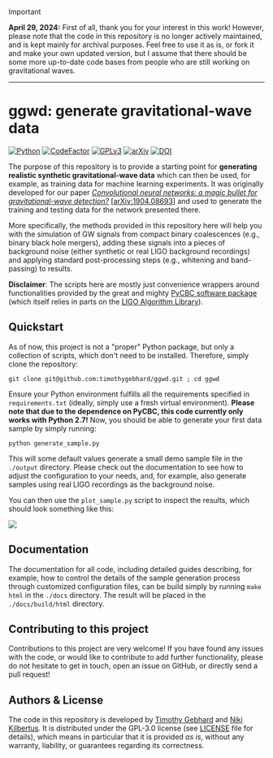 > [!IMPORTANT]
> **April 29, 2024:** First of all, thank you for your interest in this work! However, please note that the code in this repository is no longer actively maintained, and is kept mainly for archival purposes. Feel free to use it as is, or fork it and make your own updated version, but I assume that there should be some more up-to-date code bases from people who are still working on gravitational waves.

---


# ggwd: generate gravitational-wave data

[![Python](https://img.shields.io/badge/Python-2.7-yellow.svg)]()
[![CodeFactor](https://www.codefactor.io/repository/github/timothygebhard/ggwd/badge)](https://www.codefactor.io/repository/github/timothygebhard/ggwd)
[![GPLv3](https://img.shields.io/badge/License-GPLv3-blue.svg)](https://github.com/timothygebhard/ggwd/blob/master/LICENSE)
[![arXiv](https://img.shields.io/badge/arXiv-1904.08693-red.svg)](https://arxiv.org/abs/1904.08693)
[![DOI](https://zenodo.org/badge/154147244.svg)](https://zenodo.org/badge/latestdoi/154147244)

The purpose of this repository is to provide a starting point for **generating realistic synthetic gravitational-wave data** which can then be used, for example, as training data for machine learning experiments. It was originally developed for our paper [*Convolutional neural networks: a magic bullet for gravitational-wave detection?*](https://journals.aps.org/prd/abstract/10.1103/PhysRevD.100.063015) [[arXiv:1904.08693](https://arxiv.org/abs/1904.08693)] and used to generate the training and testing data for the network presented there.

More specifically, the methods provided in this repository here will help you with the simulation of GW signals from compact binary coalescences (e.g., binary black hole mergers), adding these signals into a pieces of background noise (either synthetic or real LIGO background recordings) and applying standard post-processing steps (e.g., whitening and band-passing) to results.

**Disclaimer**: The scripts here are mostly just convenience wrappers around functionalities provided by the great and mighty [PyCBC software package](https://pycbc.org/) (which itself relies in parts on the [LIGO Algorithm Library](https://wiki.ligo.org/Computing/DASWG/LALSuite)).



## Quickstart

As of now, this project is not a "proper" Python package, but only a collection of scripts, which don't need to be installed. Therefore, simply clone the repository:

```
git clone git@github.com:timothygebhard/ggwd.git ; cd ggwd
```

Ensure your Python environment fulfills all the requirements specified in `requirements.txt` (ideally, simply use a fresh virtual environment). **Please note that due to the dependence on PyCBC, this code currently only works with Python 2.7!** Now, you should be able to generate your first data sample by simply running:

```
python generate_sample.py
```

This will some default values generate a small demo sample file in the `./output` directory. Please check out the documentation to see how to adjust the configuration to your needs, and, for example, also generate samples using real LIGO recordings as the background noise.

You can then use the `plot_sample.py` script to inspect the results, which should look something like this:

![](./docs/userguide/images/sample_with_injection.png)



## Documentation

The documentation for all code, including detailed guides describing, for example, how to control the details of the sample generation process through customized configuration files, can be build simply by running `make html` in the `./docs` directory. The result will be placed in the `./docs/build/html` directory.



## Contributing to this project

Contributions to this project are very welcome! If you have found any issues with the code, or would like to contribute to add further functionality, please do not hesitate to get in touch, open an issue on GitHub, or directly send a pull request!



## Authors & License

The code in this repository is developed by [Timothy Gebhard](https://github.com/timothygebhard) and [Niki Kilbertus](https://github.com/nikikilbertus). It is distributed under the GPL-3.0 license (see [LICENSE](https://github.com/timothygebhard/ggwd/blob/master/LICENSE) file for details), which means in particular that it is provided *as is*, without any warranty, liability, or guarantees regarding its correctness.
